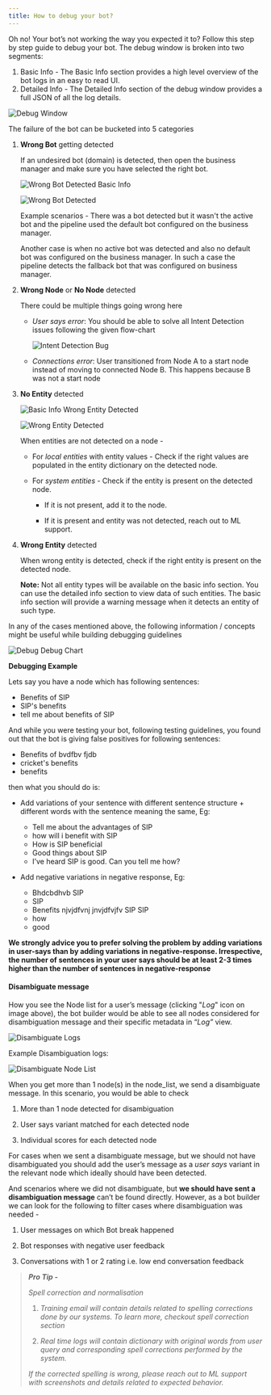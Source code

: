 ```yaml
---
title: How to debug your bot?
---
```


Oh no! Your bot’s not working the way you expected it to? Follow this step by step guide to debug your bot. The debug window is broken into two segments:

1) Basic Info - The Basic Info section provides a high level overview of the bot logs in an easy to read UI.
2) Detailed Info - The Detailed Info section of the debug window provides a full JSON of all the log details.

![Debug Window](assets/debug2.png) 

The failure of the bot can be bucketed into 5 categories

1. **Wrong Bot** getting detected 

	If an undesired bot (domain) is detected, then open the business manager and make sure you have selected the right bot.

	![Wrong Bot Detected Basic Info](assets/debug_wrong_bot_basic_info.png) 

	![Wrong Bot Detected](assets/debug_wrong_bot.png)

	Example scenarios - There was a bot detected but it wasn't the active bot and the pipeline used the default bot configured on the business manager. 
	
	Another case is when no active bot was detected and also no default bot was configured on the business manager. In such a case the pipeline detects the fallback bot that was configured on business manager.

2. **Wrong Node** or **No Node** detected

	There could be multiple things going wrong here

	* _User says error_: You should be able to solve all Intent Detection issues following the given flow-chart 

    	![Intent Detection Bug](assets/debug_intent_detection.png)

	* _Connections error_: User transitioned from Node A to a start node instead of moving to connected Node B. This happens because B was not a start node 
 
3. **No Entity** detected 

	![Basic Info Wrong Entity Detected](assets/debug_entities_basic_info.png)

	![Wrong Entity Detected](assets/debug_no_entity.png)

	When entities are not detected on a node - 

	* For _local entities_ with entity values - Check if the right values are populated in the entity dictionary on the detected node.

	* For _system entities_ - Check if the entity is present on the detected node. 

    	* If it is not present, add it to the node.

    	* If it is present and entity was not detected, reach out to ML support.

4. **Wrong Entity** detected 

	When wrong entity is detected, check if the right entity is present on the detected node.

	**Note:** Not all entity types will be available on the basic info section. You can use the detailed info section to view data of such entities. The basic info section will provide a warning message when it detects an entity of such type.



In any of the cases mentioned above, the following information / concepts might be useful while building debugging guidelines

![Debug Debug Chart](assets/debug_flow_chart.png)




**Debugging Example**

Lets say you have a node which has following sentences:

* Benefits of SIP
* SIP's benefits
* tell me about benefits of SIP

And while you were testing your bot, following testing
 guidelines, you found out that the bot is giving false
  positives for following sentences:

* Benefits of bvdfbv fjdb
* cricket's benefits
* benefits

then what you should do is:

* Add variations of your sentence with different sentence
 structure + different words with the sentence meaning the same, Eg:
    * Tell me about the advantages of SIP
    * how will i benefit with SIP
    * How is SIP beneficial
    * Good things about SIP
    * I’ve heard SIP is good. Can you tell me how?

* Add negative variations in negative response, Eg:
    * Bhdcbdhvb SIP
    * SIP
    * Benefits njvjdfvnj jnvjdfvjfv SIP SIP
    * how
    * good

**We strongly advice you to prefer solving the problem by adding variations
 in user-says than by adding variations in negative-response. Irrespective,
  the number of sentences in your user says should be at least 2-3 times
   higher than the number of sentences in negative-response**

#### **Disambiguate message**

How you see the Node list for a user’s message (clicking "*Log*" icon on image above), the bot builder would be able to see all nodes considered for disambiguation message and their specific metadata in “*Log”* view. 

![Disambiguate Logs](assets/debug_disambiguate_logs.png)

Example Disambiguation logs: 

![Disambiguate Node List](assets/debug_disambiguate_nodelist.png)

When you get more than 1 node(s) in the node_list, we send a disambiguate message. In this scenario, you would be able to check

1. More than 1 node detected for disambiguation

2. User says variant matched for each detected node

3. Individual scores for each detected node

For cases when we sent a disambiguate message, but we should not have disambiguated you should add the user’s message as a *user says* variant in the relevant node which ideally should have been detected. 

And scenarios where we did not disambiguate, but **we should have sent a disambiguation message** can’t be found directly. However, as a bot builder we can look for the following to filter cases where disambiguation was needed -

1. User messages on which Bot break happened

2. Bot responses with negative user feedback 

3. Conversations with 1 or 2 rating i.e. low end conversation feedback


> **_Pro Tip -_**
> 
> *Spell correction and normalisation*
> 
> 1. *Training email will contain details related to spelling corrections done by our systems. To learn more, checkout spell correction section*
> 
> 2. *Real time logs will contain dictionary with original words from user query and corresponding spell corrections performed by the system.*
> 
> *If the corrected spelling is wrong, please reach out to ML support with screenshots and details related to expected behavior.*


